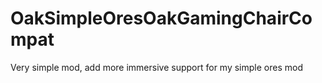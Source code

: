 # OakSimpleOresOakGamingChairCompat
Very simple mod, add more immersive support for my simple ores mod
